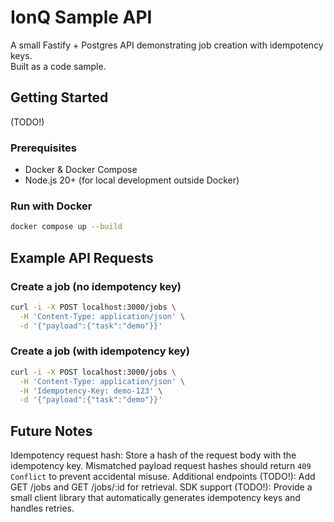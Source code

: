 

# IonQ Sample API

A small Fastify + Postgres API demonstrating job creation with idempotency keys.  
Built as a code sample.

## Getting Started
(TODO!)

### Prerequisites
- Docker & Docker Compose
- Node.js 20+ (for local development outside Docker)

### Run with Docker

```bash
docker compose up --build
```

## Example API Requests

### Create a job (no idempotency key)
```bash
curl -i -X POST localhost:3000/jobs \
  -H 'Content-Type: application/json' \
  -d '{"payload":{"task":"demo"}}'
```

### Create a job (with idempotency key)
```bash
curl -i -X POST localhost:3000/jobs \
  -H 'Content-Type: application/json' \
  -H 'Idempotency-Key: demo-123' \
  -d '{"payload":{"task":"demo"}}'
```


## Future Notes
Idempotency request hash: Store a hash of the request body with the idempotency key. Mismatched payload request hashes should return `409 Conflict` to prevent accidental misuse.
Additional endpoints (TODO!): Add GET /jobs and GET /jobs/:id for retrieval.
SDK support (TODO!): Provide a small client library that automatically generates idempotency keys and handles retries.
